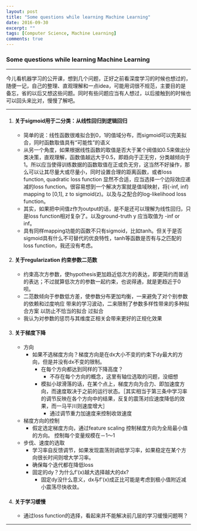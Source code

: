 ```yaml
---
layout: post
title: "Some questions while learning Machine Learning"
date: 2016-09-30
excerpt: ""
tags: [Computer Science, Machine Learning]
comments: true
---
```


### Some questions while learning Machine Learning 

----------

今儿看机器学习的公开课，想到几个问题，正好之前看深度学习的时候也想过的，随便一记，自己的整理、直观理解和一点idea，可能用词很不规范，主要目的是备忘，省的以后又想这些问题。同时有些问题应当有人想过，以后接触到的时候也可以回头来比对，慢慢了解吧。

----------


1. 
	#### 关于sigmoid用于二分类：从线性回归到逻辑回归
	* 简单的说：线性函数很难拟合到0，1的值域分布，而sigmoid可以完美拟合，同时函数取值具有“可能性”的语义
	* 从另一个角度，如果根据线性函数的取值是否大于某个阀值如0.5来做出分类决策，直观理解，函数值越远大于0.5，即趋向于正无穷，分类越倾向于1。所以应当使得训练数据的函数取值在正或负无穷，这当然不好操作，那么可以让其尽量大或尽量小，同时设置合理的距离函数，或者loss function, quadratic loss function 显然不合适，应当选择一个边际效应递减的loss function。很容易想到一个解决方案就是值域映射，将(-inf, inf) mapping to  [0,1], z to sigmoid(z)。以及与之配合的log-likelihood loss function。
    * 其实，如果把中间值z作为output的话，是不是还可以理解为线性回归，只是loss function相对复杂了。以及ground-truth y 应当取值为 -inf or inf。
    * 具有同样mapping功能的函数不只有sigmoid，比如tanh。但关于是否sigmoid具有什么不可替代的优良特性，tanh等函数是否有与之匹配的loss function，我还没有考虑。

2. 
	#### 关于regularization 约束参数二范数
    * 约束高次方参数，使hypothesis更加趋近低次方的表达，即更简约而普适的表达；不过就算低次方的参数一起约束，也说得通，就是更趋近于0呗。
    * 二范数倾向于参数低方差，使参数分布更加均衡，一来避免了对个别参数的依赖和过度响应 带来的学习波动，二来限制了参数多样性带来的多种拟合方案 以防止不恰当的拟合 过拟合
    * 我认为对参数的惩罚与其维度正相关会带来更好的正规化效果

3. 
	#### 关于梯度下降
    * 方向
        - 如果不选梯度方向？梯度方向是在dx大小不变的约束下dy最大的方向，但是并没有dx不变的限制。
          - 在每个方向都达到同样的下降高度？
            - 不存在每个方向的概念，这里有轴位选取的问题，没细想
          - 模拟小球滑落的话，在某个点上，梯度方向为合力、即加速度方向，而速度取决于之前的运行状态。［其实相当于第三条中学习率的调节反映在各个方向中的结果，反复的震荡对应速度降低的效果，而一马平川则速度增大］
            - 通过调节重力加速度来控制收敛速度
    * 梯度方向的控制
        - 假定选定梯度方向，通过feature scaling 控制梯度方向为全局最小值的方向。 控制每个变量规模在－1～1
    * 步伐、速度的选取
        - 学习率自反馈调节，如果发现震荡则调低学习率，如果稳定在某个方向很长时间则增大学习率。
        - 确保每个迭代都在降低loss
        - 固定的dy？为什么f'(x)越大选择越大的dx?
          - 固定dy没什么意义，dx与f'(x)成正比可能是考虑到极小值附近减小震荡尽快收敛。
    

3. 
	#### 关于学习缓慢
    * 通过loss function的选择，看起来并不能解决前几层的学习缓慢问题啊？

----------

